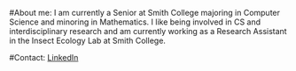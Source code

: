 #About me:
I am currently a Senior at Smith College majoring in Computer Science and minoring in Mathematics. I like being involved in CS and interdisciplinary research and am currently working as a Research Assistant in the Insect Ecology Lab at Smith College.

#Contact:
[LinkedIn](https://www.linkedin.com/in/caroline-zouloumian-a404a92ab/)

